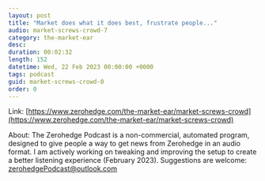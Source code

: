 ```yaml
---
layout: post
title: "Market does what it does best, frustrate people..."
audio: market-screws-crowd-7
category: the-market-ear
desc: 
duration: 00:02:32
length: 152
datetime: Wed, 22 Feb 2023 00:00:00 +0000
tags: podcast
guid: market-screws-crowd-0
order: 0
---
```



Link: [https://www.zerohedge.com/the-market-ear/market-screws-crowd](https://www.zerohedge.com/the-market-ear/market-screws-crowd)

About: The Zerohedge Podcast is a non-commercial, automated program, designed to give people a way to get news from Zerohedge in an audio format.  I am actively working on tweaking and improving the setup to create a better listening experience (February 2023).  Suggestions are welcome: [zerohedgePodcast@outlook.com](mailto:zerohedgePodcast@outlook.com)